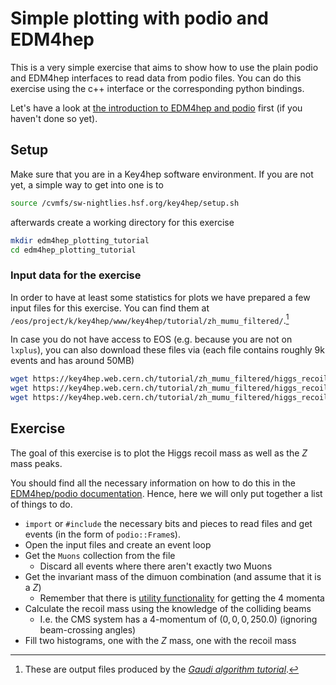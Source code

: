 # Simple plotting with podio and EDM4hep

This is a very simple exercise that aims to show how to use the plain podio and
EDM4hep interfaces to read data from podio files. You can do this exercise using
the c++ interface or the corresponding python bindings.

Let's have a look at [the introduction to EDM4hep and
podio](./edm4hep_api_intro.md) first (if you haven't done so yet).

## Setup

Make sure that you are in a Key4hep software environment. If you are not yet, a
simple way to get into one is to

```bash
source /cvmfs/sw-nightlies.hsf.org/key4hep/setup.sh
```

afterwards create a working directory for this exercise

``` bash
mkdir edm4hep_plotting_tutorial
cd edm4hep_plotting_tutorial
```

### Input data for the exercise

In order to have at least some statistics for plots we have prepared a few input
files for this exercise. You can find them at
`/eos/project/k/key4hep/www/key4hep/tutorial/zh_mumu_filtered/`.[^1]

[^1]:These are output files produced by the [*Gaudi algorithm
tutorial*](https://github.com/key4hep/key4hep-tutorials/blob/main/gaudi_alg_higgs/README.md).

In case you do not have access to EOS (e.g. because you are not on `lxplus`),
you can also download these files via (each file contains roughly 9k events
and has around 50MB)

``` bash
wget https://key4hep.web.cern.ch/tutorial/zh_mumu_filtered/higgs_recoil_from_gaudi_0.root
wget https://key4hep.web.cern.ch/tutorial/zh_mumu_filtered/higgs_recoil_from_gaudi_1.root
wget https://key4hep.web.cern.ch/tutorial/zh_mumu_filtered/higgs_recoil_from_gaudi_2.root
```

## Exercise

The goal of this exercise is to plot the Higgs recoil mass as well as the $Z$
mass peaks.

You should find all the necessary information on how to do this in the
[EDM4hep/podio
documentation](https://github.com/key4hep/key4hep-tutorials/blob/main/edm4hep_analysis/edm4hep_api_intro.md).
Hence, here we will only put together a list of things to do.

- `import` or `#include` the necessary bits and pieces to read files and get
  events (in the form of `podio::Frame`s).
- Open the input files and create an event loop
- Get the `Muons` collection from the file
  - Discard all events where there aren't exactly two Muons
- Get the invariant mass of the dimuon combination (and assume that it is a $Z$)
  - Remember that there is [utility
    functionality](https://edm4hep.web.cern.ch/namespaceedm4hep_1_1utils.html)
    for getting the 4 momenta
- Calculate the recoil mass using the knowledge of the colliding beams
  - I.e. the CMS system has a 4-momentum of $(0, 0, 0, 250.0)$ (ignoring
    beam-crossing angles)
- Fill two histograms, one with the $Z$ mass, one with the recoil mass
